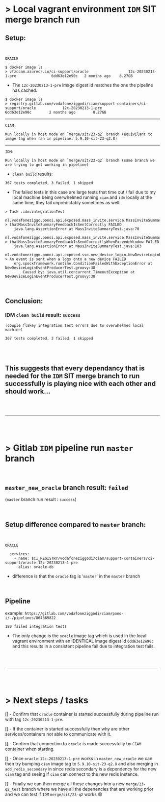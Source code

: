 # > Local vagrant environment `IDM` SIT merge branch run

## Setup:

</br>

`ORACLE`

```
$ docker image ls
> vfzccam.azurecr.io/ci-support/oracle                  12c-20230213-1-pre                6dd63e12e90c   2 months ago    8.27GB
```

- The `12c-20230213-1-pre` image digest id matches the one the pipeline has cached.

```
$ docker image ls
> registry.gitlab.com/vodafoneziggodi/ciam/support-containers/ci-support/oracle            12c-20230213-1-pre                          6dd63e12e90c        2 months ago        8.27GB
```

---

`CIAM:`

```
Run locally in host mode on `merge/sit/23-q2` branch (equivilant to image tag when ran in pipeline: 5.9.10-sit-23-q2.8)
```

---

`IDM:`

```
Run locally in host mode on `merge/sit/23-q2` branch (same branch we are trying to get working in pipeline)
```

- `clean build` results:

```
367 tests completed, 3 failed, 1 skipped
```

- The failed tests in this case are large tests that time out / fail due to my local machine being overwhelmed running `ciam` and `idm` locally at the same time, they fail unpredictably sometimes as well.

```
> Task :idm:integrationTest

nl.vodafoneziggo.ponoi.api.exposed.mass_invite.service.MassInviteSummaryTest > thatMassInviteSummaryFeedbackIsSentCorrectly FAILED
    java.lang.AssertionError at MassInviteSummaryTest.java:70

nl.vodafoneziggo.ponoi.api.exposed.mass_invite.service.MassInviteSummaryTest > thatMassInviteSummaryFeedbackIsSendCorrectlyWhenExceedeWindow FAILED
    java.lang.AssertionError at MassInviteSummaryTest.java:103

nl.vodafoneziggo.ponoi.api.exposed.sso.new_device_login.NewDeviceLoginEventProducerTest > An event is sent when a logs onto a new device FAILED
    org.spockframework.runtime.ConditionFailedWithExceptionError at NewDeviceLoginEventProducerTest.groovy:38
        Caused by: java.util.concurrent.TimeoutException at NewDeviceLoginEventProducerTest.groovy:38

```

</br>

## Conclusion:

### IDM `clean build` result: `success`

`(couple flakey integration test errors due to overwhelmed local machine)`

```
367 tests completed, 3 failed, 1 skipped
```

</br>
</br>

## This suggests that every dependancy that is needed for the `IDM` SIT merge branch to run successfully is playing nice with each other and should work...

</br>
</br>

---

</br>
</br>

# > Gitlab `IDM` pipeline run `master` branch

</br>

## `master_new_oracle` branch result: `failed`

(`master` branch run result : `success`)

</br>

## Setup difference compared to `master` branch:

</br>

`ORACLE`

```
  services:
    - name: $CI_REGISTRY/vodafoneziggodi/ciam/support-containers/ci-support/oracle:12c-20230213-1-pre
      alias: oracle-db
```

- difference is that the `oracle` tag is '`master`' in the `master` branch

</br>

## Pipeline

example: `https://gitlab.com/vodafoneziggodi/ciam/pono-i/-/pipelines/864369822`

```
180 failed integration tests
```

- The only change is the `oracle` image tag which is used in the local vagrant environment with an IDENTICAL image digest id `6dd63e12e90c` and this results in a consistent pipeline fail due to integration test fails.

</br>
</br>

---

</br>
</br>

# > Next steps / tasks

[] - Confirm that `oracle` container is started successfully during pipeline run with tag `12c-20230213-1-pre`.

[] - If the container is started successfully then why are other services/containers not able to communicate with it.

[] - Confirm that connection to `oracle` is made successfully by `CIAM` container when starting.

[] - Once `oracle:12c-20230213-1-pre` works in `master_new_oracle` we can then try bumping `ciam` image tag to `5.9.10-sit-23-q2.8` and also merging in `add_redis_secondary` in since redis secondary is a dependency for the new `ciam` tag and seeing if `ciam` can connect to the new redis instance.

[] - Finally we can then merge all these changes into a new `merge/23-q2_test` branch where we have all the depenencies that are working prior and we can test if `IDM` `merge/sit/23-q2` works 😄
